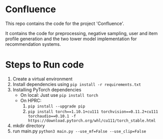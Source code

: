 # Confluence

This repo contains the code for the project 'Confluence'. 

It contains the code for preprocessing, negative sampling, user and item profile generation and the two tower model implementation for recommendation systems.

# Steps to Run code

1. Create a virtual environment
2. Install dependencies using `pip install -r requirements.txt`
3. Installing  PyTorch dependencies
    - On local: Just use `pip install torch`
    - On HPRC:
        1. `pip install --upgrade pip`
        2. `pip install torch==1.10.1+cu111 torchvision==0.11.2+cu111 torchaudio==0.10.1 -f https://download.pytorch.org/whl/cu111/torch_stable.html`
3. mkdir directory
4. run main.py `python3 main.py --use_mf=False --use_clip=False`
